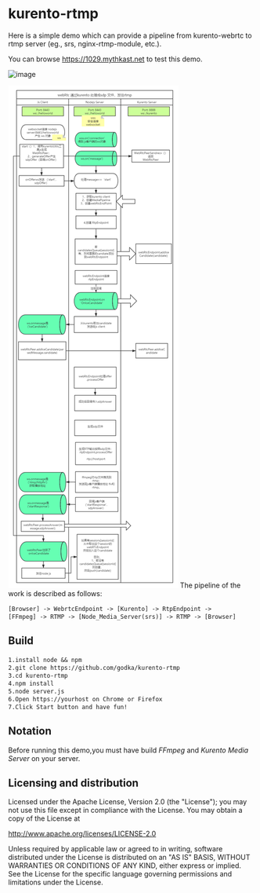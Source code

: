 # kurento-rtmp #

Here is a simple demo which can provide a pipeline from kurento-webrtc to rtmp server (eg., srs, nginx-rtmp-module, etc.).

You can browse https://1029.mythkast.net to test this demo.

![image](https://github.com/godka/kurento-rtmp/raw/master/img/rtp.png)

![image](https://github.com/bigben0123/kurento-rtmp/blob/master/webrtc%20from%20rtp%20to%20rtmp.png)
The pipeline of the work is described as follows:

```
[Browser] -> WebrtcEndpoint -> [Kurento] -> RtpEndpoint -> 
[FFmpeg] -> RTMP -> [Node_Media_Server(srs)] -> RTMP -> [Browser]
```

## Build ##

```
1.install node && npm
2.git clone https://github.com/godka/kurento-rtmp
3.cd kurento-rtmp
4.npm install
5.node server.js
6.Open https://yourhost on Chrome or Firefox
7.Click Start button and have fun!
```

## Notation ##

Before running this demo,you must have build *FFmpeg* and *Kurento Media Server* on your server.

## Licensing and distribution ##

Licensed under the Apache License, Version 2.0 (the "License");
you may not use this file except in compliance with the License.
You may obtain a copy of the License at

  http://www.apache.org/licenses/LICENSE-2.0

Unless required by applicable law or agreed to in writing, software
distributed under the License is distributed on an "AS IS" BASIS,
WITHOUT WARRANTIES OR CONDITIONS OF ANY KIND, either express or implied.
See the License for the specific language governing permissions and
limitations under the License.
